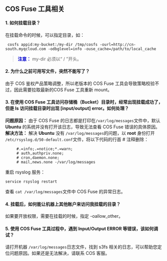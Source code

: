 ## COS Fuse 工具相关
#### 1. 如何挂载目录？
在挂载命令的时候，可以指定目录，如：
```
 cosfs appid:my-bucket:/my-dir /tmp/cosfs -ourl=http://cn-south.myqcloud.com -odbglevel=info -ouse_cache=/path/to/local_cache
```
>  <font color="#0000cc">**注意：** </font>
my-dir 必须以“ / ”开头。

####  2. 为什么之前可用写文件，突然不能写了？
由于 COS 鉴权产品策略调整，所以老版本的 COS Fuse 工具会导致策略校验不过，因此需要拉取最新的COS Fuse 工具重新 mount。

#### 3. 在使用 COS Fuse 工具访问存储桶（Bucket）目录时，经常出现挂载成功了，但是 ls 访问挂载目录时出现 [input/output] error。如何处理？
**问题原因：**
由于 COS Fuse 的日志都是打印在`/var/log/messages`文件中，默认 **Ubuntu** 的系统并没有打开该日志，导致无法查看
COS Fuse 错误的具体原因。
**解决方法：**
解决 **Ubuntu** 没有 `/var/log/messages`的问题，以 **root** 身份打开` /etc/rsyslog.d/50-default.conf`文件，将以下代码的行首 # 注释删除：
```
     #.=info;.=notice;*.=warn;
     # auth,authpriv.none;
     # cron,daemon.none;
     # mail,news.none -/var/log/messages
```
重启 rsyslog 服务： 
```
service rsyslog restart
```  
查看 `cat /var/log/messages`文件中 COS Fuse 的异常日志。

#### 4. 挂载后，如何能让机器上其他账户来访问我挂载的目录？
如果要开放权限，需要在挂载的时候，指定 -oallow_other。

#### 5. 使用 COS Fuse 工具过程中，遇到 Input/Output ERROR 等错误，该如何调试？
  请打开机器 `/var/log/messages`日志文件，找到 s3fs 相关的日志，可以帮助您定位问题原因。如果还是无法解决，请联系 COS 客服。